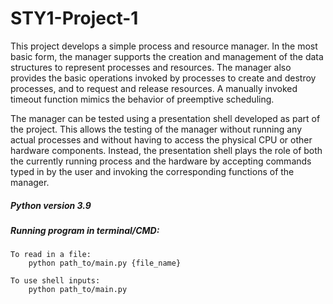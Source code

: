 # STY1-Project-1
This project develops a simple process and resource manager. 
In the most basic form, the manager supports the creation and 
management of the data structures to represent processes and 
resources. The manager also provides the basic operations invoked 
by processes to create and destroy processes, and to request and 
release resources. A manually invoked timeout function mimics the 
behavior of preemptive scheduling.

The manager can be tested using a presentation shell developed as
part of the project. This allows the testing of the manager without
running any actual processes and without having to access the
physical CPU or other hardware components. Instead, the presentation
shell plays the role of both the currently running process and the
hardware by accepting commands typed in by the user and invoking the
corresponding functions of the manager.

##### Python version 3.9

##### Running program in terminal/CMD:

    To read in a file:
        python path_to/main.py {file_name}
        
    To use shell inputs:
        python path_to/main.py